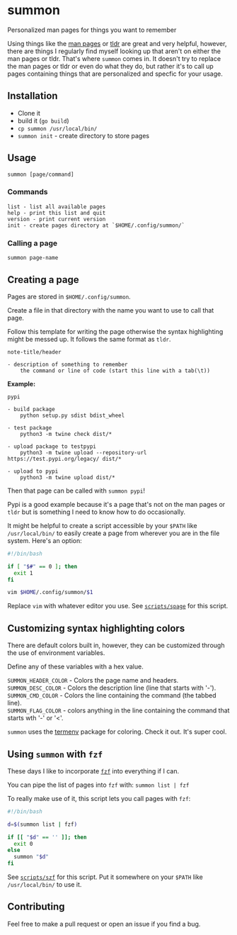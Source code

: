 # summon
Personalized man pages for things you want to remember

Using things like the [man pages](https://en.wikipedia.org/wiki/Man_page) or [tldr](https://tldr.sh) are great and very helpful, however, there are things I regularly find myself looking up that aren't on either the man pages or tldr. That's where `summon` comes in. It doesn't try to replace the man pages or tldr or even do what they do, but rather it's to call up pages containing things that are personalized and specfic for your usage.

## Installation
- Clone it
- build it (`go build`)
- `cp summon /usr/local/bin/`
- `summon init` - create directory to store pages

## Usage
```
summon [page/command]
```
### Commands
```
list - list all available pages
help - print this list and quit
version - print current version
init - create pages directory at `$HOME/.config/summon/`
```
### Calling a page
```
summon page-name
```

## Creating a page
Pages are stored in `$HOME/.config/summon`.

Create a file in that directory with the name you want to use to call that page.

Follow this template for writing the page otherwise the syntax highlighting might be messed up. It follows the same format as `tldr`.

```
note-title/header

- description of something to remember
    the command or line of code (start this line with a tab(\t))
```

**Example:**  
```
pypi

- build package
    python setup.py sdist bdist_wheel 

- test package
    python3 -m twine check dist/* 

- upload package to testpypi
    python3 -m twine upload --repository-url https://test.pypi.org/legacy/ dist/* 

- upload to pypi
    python3 -m twine upload dist/* 
```
Then that page can be called with `summon pypi`!  

Pypi is a good example because it's a page that's not on the man pages or `tldr` but is something I need to know how to do occasionally.  

It might be helpful to create a script accessible by your `$PATH` like `/usr/local/bin/` to easily create a page from wherever you are in the file system. Here's an option:
```bash
#!/bin/bash

if [ "$#" == 0 ]; then
  exit 1
fi

vim $HOME/.config/summon/$1
```
Replace `vim` with whatever editor you use. See [`scripts/spage`](https://github.com/breakthatbass/summon/blob/main/scripts/spage) for this script.

## Customizing syntax highlighting colors
There are default colors built in, however, they can be customized through the use of environment variables.  

Define any of these variables with a hex value.

`SUMMON_HEADER_COLOR` - Colors the page name and headers.  
`SUMMON_DESC_COLOR` - Colors the description line (line that starts with '-').  
`SUMMON_CMD_COLOR` - Colors the line containing the command (the tabbed line).  
`SUMMON_FLAG_COLOR` - colors anything in the line containing the command that starts wth '-' or '<'.  

`summon` uses the [termenv](https://github.com/muesli/termenv) package for coloring. Check it out. It's super cool.

## Using `summon` with `fzf`
These days I like to incorporate [`fzf`](https://github.com/junegunn/fzf) into everything if I can.  

You can pipe the list of pages into `fzf` with: `summon list | fzf`  

To really make use of it, this script lets you call pages with `fzf`:
```sh
#!/bin/bash

d=$(summon list | fzf)

if [[ "$d" == '' ]]; then
  exit 0
else
  summon "$d"
fi
```
See [`scripts/szf`](https://github.com/breakthatbass/summon/blob/main/scripts/szf) for this script. Put it somewhere on your `$PATH` like `/usr/local/bin/` to use it.

## Contributing
Feel free to make a pull request or open an issue if you find a bug.
